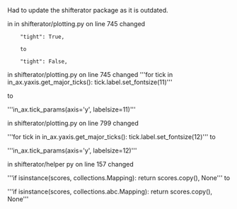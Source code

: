 Had to update the shifterator package as it is outdated.

in in shifterator/plotting.py on line 745 changed 

        "tight": True,
        
        to

        "tight": False,


in shifterator/plotting.py on line 745 changed 
'''for tick in in_ax.yaxis.get_major_ticks():
        tick.label.set_fontsize(11)'''
    
to 

'''in_ax.tick_params(axis='y', labelsize=11)'''


in shifterator/plotting.py on line 799 changed 

  '''for tick in in_ax.yaxis.get_major_ticks():
        tick.label.set_fontsize(12)'''
to
    
  '''in_ax.tick_params(axis='y', labelsize=12)'''

in shifterator/helper py on line 157 changed 

'''if isinstance(scores, collections.Mapping):
        return scores.copy(), None'''
to

'''if isinstance(scores, collections.abc.Mapping):
        return scores.copy(), None'''
